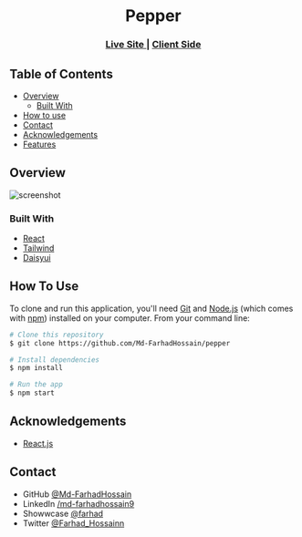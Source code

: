 <!-- Please update value in the {}  -->

<h1 align="center">Pepper</h1>


<div align="center">
  <h3>
    <a href="https://pepper-webiste.netlify.app/">
      Live Site
    </a>
    <span> | </span>
    <a href="https://github.com/Md-FarhadHossain/pepper">
      Client Side
    </a>
  </h3>
</div>

<!-- TABLE OF CONTENTS -->

## Table of Contents

- [Overview](#overview)
  - [Built With](#built-with)
- [How to use](#how-to-use)
- [Contact](#contact)
- [Acknowledgements](#acknowledgements)
- [Features](#features)

<!-- OVERVIEW -->

## Overview

![screenshot](https://i.ibb.co/ZmMBhRZ/Screenshot-2.png)


### Built With

<!-- This section should list any major frameworks that you built your project using. Here are a few examples.-->

- [React](https://reactjs.org/)
- [Tailwind](https://tailwindcss.com/)
- [Daisyui](https://daisyui.com)


## How To Use

<!-- Example: -->

To clone and run this application, you'll need [Git](https://git-scm.com) and [Node.js](https://nodejs.org/en/download/) (which comes with [npm](http://npmjs.com)) installed on your computer. From your command line:

```bash
# Clone this repository
$ git clone https://github.com/Md-FarhadHossain/pepper

# Install dependencies
$ npm install

# Run the app
$ npm start
```

## Acknowledgements

<!-- This section should list any articles or add-ons/plugins that helps you to complete the project. This is optional but it will help you in the future. For example: -->

- [React.js](https://reactjs.org/)


## Contact

- GitHub [@Md-FarhadHossain](https://github.com/Md-FarhadHossain)
- LinkedIn [/md-farhadhossain9](https://www.linkedin.com/in/md-farhadhossain9/)
- Showwcase [@farhad](https://www.showwcase.com/farhad)
- Twitter [@Farhad_Hossainn](https://twitter.com/Farhad_Hossainn)
